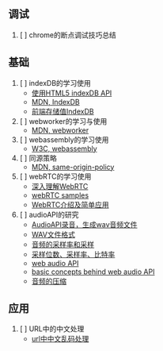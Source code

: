## 调试
1. [ ] chrome的断点调试技巧总结

## 基础
1. [ ] indexDB的学习使用
   - [使用HTML5 indexDB API](https://www.ibm.com/developerworks/cn/web/wa-indexeddb/)
   - [MDN, IndexDB](https://developer.mozilla.org/zh-CN/docs/Web/API/IndexedDB_API)
   - [前端存储值IndexDB](http://www.cnblogs.com/dengyulinBlog/p/6141636.html)
2. [ ] webworker的学习与使用
   - [MDN, webworker](https://developer.mozilla.org/zh-CN/docs/Web/API/Web_Workers_API)
3. [ ] webassembly的学习使用
   - [W3C, webassembly](https://www.w3.org/community/webassembly/)
4. [ ] 同源策略
   - [MDN, same-origin-policy](https://developer.mozilla.org/en-US/docs/Web/Security/Same-origin_policy)
5. [ ] webRTC的学习使用
   - [深入理解WebRTC](https://segmentfault.com/a/1190000011403597)
   - [webRTC samples](https://webrtc.github.io/samples/)
   - [WebRTC介绍及简单应用](https://www.cnblogs.com/vipzhou/p/7994927.html)
6. [ ] audioAPI的研究
   - [AudioAPI录音，生成wav音频文件](https://www.web-tinker.com/article/20518.html)
   - [WAV文件格式](https://www.web-tinker.com/article/20488.html)
   - [音频的采样率和采样](https://blog.csdn.net/u013427969/article/details/52613699)
   - [采样位数、采样率、比特率](https://blog.csdn.net/darkdragonking/article/details/42713423)
   - [web audio API](https://developer.mozilla.org/en-US/docs/Web/API/Web_Audio_API)
   - [basic concepts behind web audio API](https://developer.mozilla.org/en-US/docs/Web/API/Web_Audio_API/Basic_concepts_behind_Web_Audio_API)
   - [音频的压缩](https://blog.csdn.net/gf771115/article/details/45643271/)
   
## 应用
1. [ ] URL中的中文处理
   - [url中中文乱码处理](https://blog.csdn.net/blueheart20/article/details/43766713)